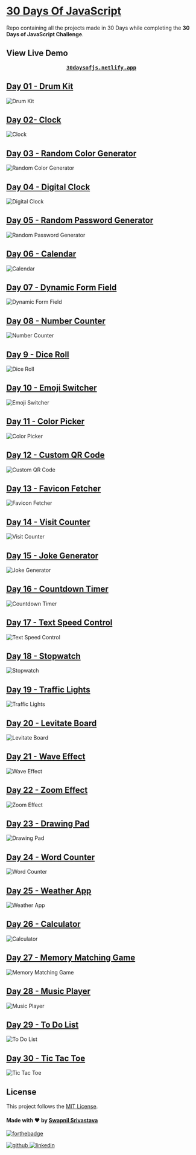 
# [30 Days Of JavaScript](30daysofjs.netlify.app)
Repo containing all the projects made in 30 Days while completing the <b>30 Days of JavaScript Challenge</b>.

## View Live Demo
<pre><center><a href="https://30daysofjs.netlify.app/"><b>30daysofjs.netlify.app</b></a></center></pre>

## [Day 01 - Drum Kit](https://30daysofjs.netlify.app/01%20-%20drum%20kit/)
![Drum Kit](https://github.com/swapnilsparsh/30DaysOfJavaScript/blob/master/30DaysOfJavaScript/assets/01.png)

## [Day 02- Clock](https://30daysofjs.netlify.app/02%20-%20clock/)
![Clock](https://github.com/swapnilsparsh/30DaysOfJavaScript/blob/master/30DaysOfJavaScript/assets/02.png)

## [Day 03 - Random Color Generator](https://30daysofjs.netlify.app/03%20-%20random%20color%20generator/)
![Random Color Generator](https://github.com/swapnilsparsh/30DaysOfJavaScript/blob/master/30DaysOfJavaScript/assets/03.png)

## [Day 04 - Digital Clock](https://30daysofjs.netlify.app/04%20-%20digital%20clock/)
![Digital Clock](https://github.com/swapnilsparsh/30DaysOfJavaScript/blob/master/30DaysOfJavaScript/assets/04.png)

## [Day 05 - Random Password Generator](https://30daysofjs.netlify.app/05%20-%20random%20password%20generator/)
![Random Password Generator](https://github.com/swapnilsparsh/30DaysOfJavaScript/blob/master/30DaysOfJavaScript/assets/05.png)

## [Day 06 - Calendar](https://30daysofjs.netlify.app/06%20-%20calendar/)
![Calendar](https://github.com/swapnilsparsh/30DaysOfJavaScript/blob/master/30DaysOfJavaScript/assets/06.png)

## [Day 07 - Dynamic Form Field](https://30daysofjs.netlify.app/07%20-%20Dynamic%20Form%20Field/index.html)
![Dynamic Form Field](https://github.com/swapnilsparsh/30DaysOfJavaScript/blob/master/30DaysOfJavaScript/assets/07.png)

## [Day 08 - Number Counter](https://30daysofjs.netlify.app/08%20-%20Number%20Counter/index.html)
![Number Counter](https://github.com/swapnilsparsh/30DaysOfJavaScript/blob/master/30DaysOfJavaScript/assets/08.png)

## [Day 9 - Dice Roll](https://30daysofjs.netlify.app/09%20-%20Dice%20Roll/index.html)
![Dice Roll](https://github.com/swapnilsparsh/30DaysOfJavaScript/blob/master/30DaysOfJavaScript/assets/09.png)

## [Day 10 - Emoji Switcher](https://30daysofjs.netlify.app/10%20-%20Emoji%20Switcher%20like%20Discord/index.html)
![Emoji Switcher](https://github.com/swapnilsparsh/30DaysOfJavaScript/blob/master/30DaysOfJavaScript/assets/10.png)

## [Day 11 - Color Picker](https://30daysofjs.netlify.app/11%20-%20Color%20Picker/index.html)
![Color Picker](https://github.com/swapnilsparsh/30DaysOfJavaScript/blob/master/30DaysOfJavaScript/assets/11.png)

## [Day 12 - Custom QR Code](https://30daysofjs.netlify.app/12%20-%20Custom%20QR%20Code/index.html)
![Custom QR Code](https://github.com/swapnilsparsh/30DaysOfJavaScript/blob/master/30DaysOfJavaScript/assets/12.png)

## [Day 13 - Favicon Fetcher](https://30daysofjs.netlify.app/13%20-%20Favicon%20Fetcher/index.html)
![Favicon Fetcher](https://github.com/swapnilsparsh/30DaysOfJavaScript/blob/master/30DaysOfJavaScript/assets/13.png)

## [Day 14 - Visit Counter](https://30daysofjs.netlify.app/14%20-%20Visit%20Counter/index.html)
![Visit Counter](https://github.com/swapnilsparsh/30DaysOfJavaScript/blob/master/30DaysOfJavaScript/assets/14.png)

## [Day 15 - Joke Generator](https://30daysofjs.netlify.app/15%20-%20Joke%20Generator/index.html)
![Joke Generator](https://github.com/swapnilsparsh/30DaysOfJavaScript/blob/master/30DaysOfJavaScript/assets/15.png)

## [Day 16 - Countdown Timer](https://30daysofjs.netlify.app/16%20-%20Countdown%20Timer/index.html)
![Countdown Timer](https://github.com/swapnilsparsh/30DaysOfJavaScript/blob/master/30DaysOfJavaScript/assets/16.png)

## [Day 17 - Text Speed Control](https://30daysofjs.netlify.app/17%20-%20Text%20Speed%20Control/index.html)
![Text Speed Control](https://github.com/swapnilsparsh/30DaysOfJavaScript/blob/master/30DaysOfJavaScript/assets/17.png)

## [Day 18 - Stopwatch](https://30daysofjs.netlify.app/18%20-%20Stopwatch/index.html)
![Stopwatch](https://github.com/swapnilsparsh/30DaysOfJavaScript/blob/master/30DaysOfJavaScript/assets/18.png)

## [Day 19 - Traffic Lights](https://30daysofjs.netlify.app/19%20-Traffic%20Lights/index.html)
![Traffic Lights](https://github.com/swapnilsparsh/30DaysOfJavaScript/blob/master/30DaysOfJavaScript/assets/19.png)

## [Day 20 - Levitate Board](https://30daysofjs.netlify.app/20%20-%20Levitate%20Board/index.html)
![Levitate Board](https://github.com/swapnilsparsh/30DaysOfJavaScript/blob/master/30DaysOfJavaScript/assets/20.png)

## [Day 21 - Wave Effect](https://30daysofjs.netlify.app/21%20-%20Wave%20Effect/index.html)
![Wave Effect](https://github.com/swapnilsparsh/30DaysOfJavaScript/blob/master/30DaysOfJavaScript/assets/21.png)

## [Day 22 - Zoom Effect](https://30daysofjs.netlify.app/22%20-%20Zoom%20Effect/index.html)
![Zoom Effect](https://github.com/swapnilsparsh/30DaysOfJavaScript/blob/master/30DaysOfJavaScript/assets/22.png)

## [Day 23 - Drawing Pad](https://30daysofjs.netlify.app/23%20-%20Drawing%20Pad/index.html)
![Drawing Pad](https://github.com/swapnilsparsh/30DaysOfJavaScript/blob/master/30DaysOfJavaScript/assets/23.png)

## [Day 24 - Word Counter](https://30daysofjs.netlify.app/24%20-%20Word%20Counter/index.html)
![Word Counter](https://github.com/swapnilsparsh/30DaysOfJavaScript/blob/master/30DaysOfJavaScript/assets/24.png)

## [Day 25 - Weather App](https://30daysofjs.netlify.app/25%20-%20Weather%20App/index.html)
![Weather App](https://github.com/swapnilsparsh/30DaysOfJavaScript/blob/master/30DaysOfJavaScript/assets/25.png)

## [Day 26 - Calculator](https://30daysofjs.netlify.app/26%20-%20Calculator/index.html)
![Calculator](https://github.com/swapnilsparsh/30DaysOfJavaScript/blob/master/30DaysOfJavaScript/assets/26.png)

## [Day 27 - Memory Matching Game](https://30daysofjs.netlify.app/27%20-%20Memory%20Matching%20Game/index.html)
![Memory Matching Game](https://github.com/swapnilsparsh/30DaysOfJavaScript/blob/master/30DaysOfJavaScript/assets/27.png)

## [Day 28 - Music Player](https://30daysofjs.netlify.app/28%20-%20Music%20Player/index.html)
![Music Player](https://github.com/swapnilsparsh/30DaysOfJavaScript/blob/master/30DaysOfJavaScript/assets/28.png)

## [Day 29 - To Do List](https://30daysofjs.netlify.app/29%20-%20To%20Do%20List/index.html)
![To Do List](https://github.com/swapnilsparsh/30DaysOfJavaScript/blob/master/30DaysOfJavaScript/assets/29.png)

## [Day 30 - Tic Tac Toe](https://30daysofjs.netlify.app/30%20-%20Tic%20Tac%20Toe/index.html)
![Tic Tac Toe](https://github.com/swapnilsparsh/30DaysOfJavaScript/blob/master/30DaysOfJavaScript/assets/30.png)


## License

This project follows the [MIT License](/LICENSE).

#### Made with ♥ by <a href="https://swapnilsparsh.github.io/">Swapnil Srivastava</a>
[![forthebadge](https://forthebadge.com/images/badges/built-with-love.svg)](https://swapnilsparsh.github.io/)

<a href="https://github.com/swapnilsparsh" target="_blank">
<img src=https://img.shields.io/badge/github-%2324292e.svg?&style=for-the-badge&logo=github&logoColor=white alt=github style="margin-bottom: 5px;" />
</a>
<a href="https://www.linkedin.com/in/swapnil-srivastava-sparsh/" target="_blank">
<img src=https://img.shields.io/badge/linkedin-%231E77B5.svg?&style=for-the-badge&logo=linkedin&logoColor=white alt=linkedin style="margin-bottom: 5px;" />
</a>
